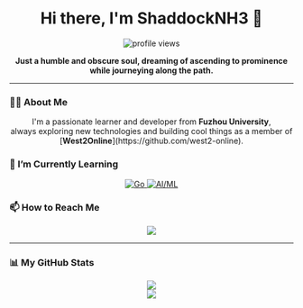 <div align="center">

# Hi there, I'm ShaddockNH3 👋
<img src="https://komarev.com/ghpvc/?username=ShaddockNH3&label=Profile%20views&color=blueviolet&style=flat-square" alt="profile views"/>

**Just a humble and obscure soul, dreaming of ascending to prominence while journeying along the path.**

</div>

---

### 👨‍💻 About Me

<p align="center">
  I'm a passionate learner and developer from <b>Fuzhou University</b>, <br/>
  always exploring new technologies and building cool things as a member of [<b>West2Online</b>](https://github.com/west2-online).
  <br/>
</p>

### 🌱 I’m Currently Learning

<p align="center">
  <a href="https://go.dev" target="_blank"> 
    <img src="https://img.shields.io/badge/Go-00ADD8?style=for-the-badge&logo=go&logoColor=white" alt="Go"/> 
  </a>
  <a href="https://www.tensorflow.org" target="_blank"> 
    <img src="https://img.shields.io/badge/AI%20/%20ML-FF6F00?style=for-the-badge&logo=tensorflow&logoColor=white" alt="AI/ML"/> 
  </a>
  <!-- 这里可以继续添加您掌握的其他技术图标哦 -->
</p>

### 📫 How to Reach Me

<p align="center">
  <a href="mailto:shaddock1122@163.com">
    <img src="https://img.shields.io/badge/Email-shaddock1122@163.com-D14836?style=for-the-badge&logo=gmail&logoColor=white" />
  </a>
  <!-- 如果有其他社交媒体，也可以像这样加上哦 -->
  <!--
  <a href="你的领英链接">
    <img src="https://img.shields.io/badge/LinkedIn-0077B5?style=for-the-badge&logo=linkedin&logoColor=white" />
  </a>
  -->
</p>

---

### 📊 My GitHub Stats

<p align="center">
  <img src="https://github-readme-stats.vercel.app/api?username=ShaddockNH3&show_icons=true&theme=tokyonight&rank_icon=github&hide_border=true" />
  <br/> <!-- 加一个换行，让两张图上下排列更整齐 -->
  <img src="https://github-readme-stats.vercel.app/api/top-langs/?username=ShaddockNH3&layout=compact&theme=tokyonight&hide_border=true" />
</p>

